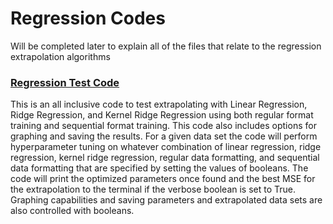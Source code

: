 # Regression Codes

Will be completed later to explain all of the files that relate to the regression extrapolation algorithms


### [Regression Test Code](RegressionTestCode.py)

This is an all inclusive code to test extrapolating with Linear Regression, Ridge Regression, and Kernel Ridge Regression using both regular format training and sequential format training.  This code also includes options for graphing and saving the results.  For a given data set the code will perform hyperparameter tuning on whatever combination of linear regression, ridge regression, kernel ridge regression, regular data formatting, and sequential data formatting that are specified by setting the values of booleans.  The code will print the optimized parameters once found and the best MSE for the extrapolation to the terminal if the verbose boolean is set to True.  Graphing capabilities and saving parameters and extrapolated data sets are also controlled with booleans.
